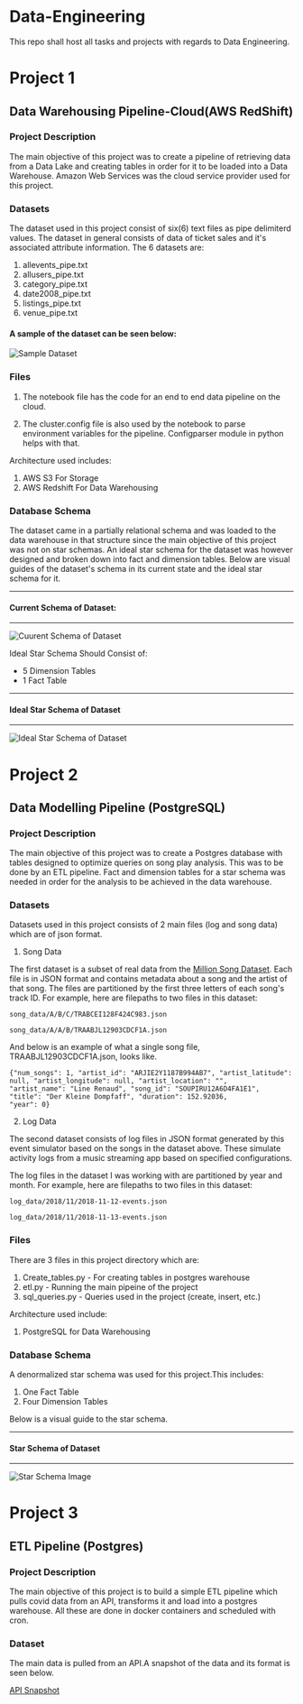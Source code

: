 # Data-Engineering
This repo shall host all tasks and projects with regards to Data Engineering. 

# Project 1

## Data Warehousing Pipeline-Cloud(AWS RedShift)

### Project Description

The main objective of this project was to create a pipeline of retrieving data from a Data Lake and creating tables in order for it to be loaded into a Data Warehouse. Amazon Web Services was the cloud service provider used for this project. 

### Datasets

The dataset used in this project consist of six(6) text files as pipe delimiterd values. The dataset in general consists of data of ticket sales and it's associated attribute information. The 6 datasets are:

1. allevents_pipe.txt
2. allusers_pipe.txt
3. category_pipe.txt
4. date2008_pipe.txt
5. listings_pipe.txt
6. venue_pipe.txt

#### A sample of the dataset can be seen below:

![Sample Dataset](https://github.com/Gregory-Essuman/Data-Engineering/blob/main/assets/venue_pipe.JPG)

### Files

1. The notebook file has the code for an end to end data pipeline on the cloud.

2. The cluster.config file is also used by the notebook to parse environment variables for the pipeline. Configparser module in python helps with that.

Architecture used includes:

1. AWS S3 For Storage
2. AWS Redshift For Data Warehousing

### Database Schema

The dataset came in a partially relational schema and was loaded to the data warehouse in that structure since the main objective of this project was not on star schemas. An ideal star schema for the dataset was however designed and broken down into fact and dimension tables. Below are visual guides of the dataset's schema in its current state and the ideal star schema for it.

-------------------------------
#### Current Schema of Dataset:
-------------------------------


![Cuurent Schema of Dataset](https://github.com/Gregory-Essuman/Data-Engineering/blob/main/assets/Ticketsdb%20(2).jpg)

Ideal Star Schema Should Consist of:

- 5 Dimension Tables
- 1 Fact Table
---------------------------------
#### Ideal Star Schema of Dataset
---------------------------------


![Ideal Star Schema of Dataset](https://github.com/Gregory-Essuman/Data-Engineering/blob/main/assets/Ticketsdb%20(1).jpg)



# Project 2 

## Data Modelling Pipeline (PostgreSQL)

### Project Description

The main objective of this project was to create a Postgres database with tables designed to optimize queries on song play analysis. This was to be done by an ETL pipeline. 
Fact and dimension tables for a star schema was needed in order for the analysis to be achieved in the data warehouse.

### Datasets

Datasets used in this project consists of 2 main files (log and song data) which are of json format.

1. Song Data

The first dataset is a subset of real data from the [Million Song Dataset](http://millionsongdataset.com/). Each file is in JSON format and contains metadata about a song and the artist of that song. The files are partitioned by the first three letters of each song's track ID. For example, here are filepaths to two files in this dataset:

    song_data/A/B/C/TRABCEI128F424C983.json
    
    song_data/A/A/B/TRAABJL12903CDCF1A.json
    
And below is an example of what a single song file, TRAABJL12903CDCF1A.json, looks like.

    {"num_songs": 1, "artist_id": "ARJIE2Y1187B994AB7", "artist_latitude": null, "artist_longitude": null, "artist_location": "", 
    "artist_name": "Line Renaud", "song_id": "SOUPIRU12A6D4FA1E1", "title": "Der Kleine Dompfaff", "duration": 152.92036, 
    "year": 0}
    
2. Log Data

The second dataset consists of log files in JSON format generated by this event simulator based on the songs in the dataset above. These simulate activity logs from a music streaming app based on specified configurations.

The log files in the dataset I was working with are partitioned by year and month. For example, here are filepaths to two files in this dataset:

    log_data/2018/11/2018-11-12-events.json
    
    log_data/2018/11/2018-11-13-events.json
    
### Files

There are 3 files in this project directory which are:

1. Create_tables.py - For creating tables in postgres warehouse
2. etl.py - Running the main pipeine of the project
3. sql_queries.py - Queries used in the project (create, insert, etc.)

Architecture used include:

1. PostgreSQL for Data Warehousing

### Database Schema

A denormalized star schema was used for this project.This includes:

1. One Fact Table 
2. Four Dimension Tables

Below is a visual guide to the star schema.

------------------------------------------
#### Star Schema of Dataset
------------------------------------------
![Star Schema Image](https://github.com/Gregory-Essuman/Data-Engineering/blob/main/assets/Project2-Assets/Star%20Schema.jpg)



# Project 3

## ETL Pipeline (Postgres)

### Project Description

The main objective of this project is to build a simple ETL pipeline which pulls covid data from an API, transforms it and load 
into a postgres warehouse. All these are done in docker containers and scheduled with cron. 

### Dataset

The main data is pulled from an API.A snapshot of the data and its format is seen below. 

[API Snapshot]()
